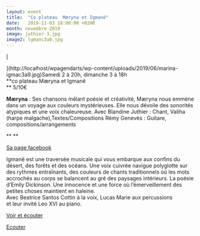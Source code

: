 ```yaml
---
layout: event
title:  "Co plateau  Mæryna et Igmanë"
date:   2019-11-03 18:00:00 +0200
month: novembre-2019
image: juthier-1.jpg
image2: lgmanc3ab.jpg
---
```


[


](http://localhost/wpagendarts/wp-content/uploads/2019/06/marina-igmac3a9.jpg)Samedi 2 à 20h, dimanche 3 à 18h  
**co plateau Mæryna et Igmanë  
** 5/10€



**Mæryna** : Ses chansons mêlant poésie et créativité, Mæryna nous emmène dans un voyage aux couleurs mystérieuses. Elle nous dévoile des sonorités atypiques et une voix chaleureuse. Avec Blandine Juthier : Chant, Valiha (harpe malgache),Textes/Compositions Rémy Genevès : Guitare, compositions/arrangements

** **



[Sa page facebook](https://www.facebook.com/blanmarina/)

<div>
  Igmanë </b>est une traversée musicale qui vous embarque aux confins du désert, des forêts et des océans. Une voix cuivrée navigue polyglotte sur des rythmes entraînants, des couleurs de chants traditionnels où les mots accrochés au corps se balancent au gré des paysages intérieurs. La poésie d’Emily Dickinson. Une innocence et une force où l’émerveillement des petites choses maintient en haleine.
</div>

<div>
  Avec Beatrice Santos Cottin à la voix, Lucas Marie aux percussions
</div>

<div>
  et leur invité Leo XVI au piano.
</div>

[Voir et écouter](https://vimeo.com/269654708)

[Ecouter](https://soundcloud.com/user-995819352/johnny)

